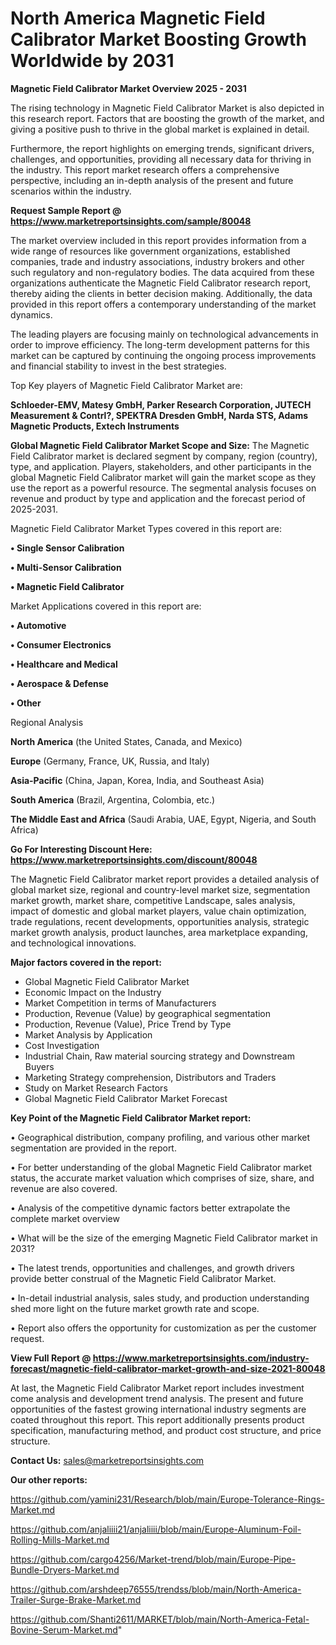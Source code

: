 # North America Magnetic Field Calibrator Market Boosting Growth Worldwide by 2031

<Strong> Magnetic Field Calibrator Market Overview 2025 - 2031</strong>

The rising technology in Magnetic Field Calibrator Market is also depicted in this research report. Factors that are boosting the growth of the market, and giving a positive push to thrive in the global market is explained in detail.

Furthermore, the report highlights on emerging trends, significant drivers, challenges, and opportunities, providing all necessary data for thriving in the industry. This report market research offers a comprehensive perspective, including an in-depth analysis of the present and future scenarios within the industry.

<strong>Request Sample Report @ <a href=https://www.marketreportsinsights.com/sample/80048>https://www.marketreportsinsights.com/sample/80048</a></strong>

The market overview included in this report provides information from a wide range of resources like government organizations, established companies, trade and industry associations, industry brokers and other such regulatory and non-regulatory bodies. The data acquired from these organizations authenticate the Magnetic Field Calibrator research report, thereby aiding the clients in better decision making. Additionally, the data provided in this report offers a contemporary understanding of the market dynamics.

The leading players are focusing mainly on technological advancements in order to improve efficiency. The long-term development patterns for this market can be captured by continuing the ongoing process improvements and financial stability to invest in the best strategies.

Top Key players of Magnetic Field Calibrator Market are:

<strong>Schloeder-EMV, Matesy GmbH, Parker Research Corporation, JUTECH Measurement & Contrl?, SPEKTRA Dresden GmbH, Narda STS, Adams Magnetic Products, Extech Instruments</strong>

<strong><b>Global Magnetic Field Calibrator Market Scope and Size:</b></strong>
The Magnetic Field Calibrator market is declared segment by company, region (country), type, and application. Players, stakeholders, and other participants in the global Magnetic Field Calibrator market will gain the market scope as they use the report as a powerful resource. The segmental analysis focuses on revenue and product by type and application and the forecast period of 2025-2031.

Magnetic Field Calibrator Market Types covered in this report are:

<strong>• Single Sensor Calibration

• Multi-Sensor Calibration

• Magnetic Field Calibrator</strong>

Market Applications covered in this report are:

<strong>• Automotive

• Consumer Electronics

• Healthcare and Medical

• Aerospace & Defense

• Other</strong> 

Regional Analysis

<strong>North America</strong> (the United States, Canada, and Mexico)

<strong>Europe</strong> (Germany, France, UK, Russia, and Italy)

<strong>Asia-Pacific</strong> (China, Japan, Korea, India, and Southeast Asia)

<strong>South America</strong> (Brazil, Argentina, Colombia, etc.)

<strong>The Middle East and Africa</strong> (Saudi Arabia, UAE, Egypt, Nigeria, and South Africa)

<strong>Go For Interesting Discount Here: <a href=https://www.marketreportsinsights.com/discount/80048>https://www.marketreportsinsights.com/discount/80048</a></strong>

The Magnetic Field Calibrator market report provides a detailed analysis of global market size, regional and country-level market size, segmentation market growth, market share, competitive Landscape, sales analysis, impact of domestic and global market players, value chain optimization, trade regulations, recent developments, opportunities analysis, strategic market growth analysis, product launches, area marketplace expanding, and technological innovations.

<strong><b>Major factors covered in the report:</b></strong>
<ul>
  <li>Global Magnetic Field Calibrator Market </li>
  <li>Economic Impact on the Industry</li>
  <li>Market Competition in terms of Manufacturers</li>
  <li>Production, Revenue (Value) by geographical segmentation</li>
  <li>Production, Revenue (Value), Price Trend by Type</li>
  <li>Market Analysis by Application</li>
  <li>Cost Investigation</li>
  <li>Industrial Chain, Raw material sourcing strategy and Downstream Buyers</li>
  <li>Marketing Strategy comprehension, Distributors and Traders</li>
  <li>Study on Market Research Factors</li>
  <li>Global Magnetic Field Calibrator Market Forecast</li>
</ul>

<strong><b>Key Point of the Magnetic Field Calibrator Market report:</b></strong>

• Geographical distribution, company profiling, and various other market segmentation are provided in the report.

• For better understanding of the global Magnetic Field Calibrator market status, the accurate market valuation which comprises of size, share, and revenue are also covered.

• Analysis of the competitive dynamic factors better extrapolate the complete market overview

• What will be the size of the emerging Magnetic Field Calibrator market in 2031?

• The latest trends, opportunities and challenges, and growth drivers provide better construal of the Magnetic Field Calibrator Market.

• In-detail industrial analysis, sales study, and production understanding shed more light on the future market growth rate and scope.

• Report also offers the opportunity for customization as per the customer request.

<strong><b>View Full Report @ <a href=https://www.marketreportsinsights.com/industry-forecast/magnetic-field-calibrator-market-growth-and-size-2021-80048>https://www.marketreportsinsights.com/industry-forecast/magnetic-field-calibrator-market-growth-and-size-2021-80048</a></b></strong>


At last, the Magnetic Field Calibrator Market report includes investment come analysis and development trend analysis. The present and future opportunities of the fastest growing international industry segments are coated throughout this report. This report additionally presents product specification, manufacturing method, and product cost structure, and price structure.

<strong>Contact Us:</strong>
sales@marketreportsinsights.com

<strong>Our other reports:</strong>

<a href=https://github.com/yamini231/Research/blob/main/Europe-Tolerance-Rings-Market.md>https://github.com/yamini231/Research/blob/main/Europe-Tolerance-Rings-Market.md</a>

<a href=https://github.com/anjaliiii21/anjaliiii/blob/main/Europe-Aluminum-Foil-Rolling-Mills-Market.md>https://github.com/anjaliiii21/anjaliiii/blob/main/Europe-Aluminum-Foil-Rolling-Mills-Market.md</a>

<a href=https://github.com/cargo4256/Market-trend/blob/main/Europe-Pipe-Bundle-Dryers-Market.md>https://github.com/cargo4256/Market-trend/blob/main/Europe-Pipe-Bundle-Dryers-Market.md</a>

<a href=https://github.com/arshdeep76555/trendss/blob/main/North-America-Trailer-Surge-Brake-Market.md>https://github.com/arshdeep76555/trendss/blob/main/North-America-Trailer-Surge-Brake-Market.md</a>

<a href=https://github.com/Shanti2611/MARKET/blob/main/North-America-Fetal-Bovine-Serum-Market.md>https://github.com/Shanti2611/MARKET/blob/main/North-America-Fetal-Bovine-Serum-Market.md</a>"
